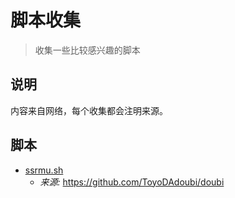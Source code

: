 # 脚本收集

> 收集一些比较感兴趣的脚本

## 说明

内容来自网络，每个收集都会注明来源。

## 脚本

- [ssrmu.sh](https://github.com/oogh/scripts/blob/master/ssrmu.sh)
  - *来源:* https://github.com/ToyoDAdoubi/doubi

